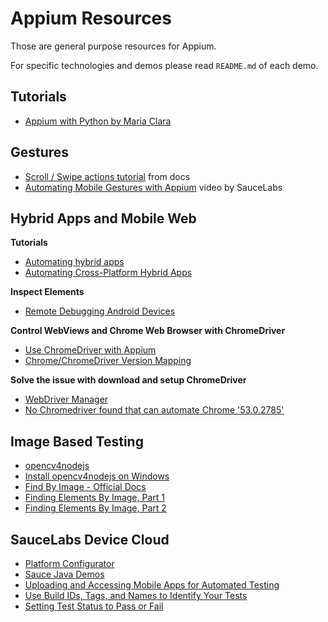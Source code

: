 # Appium Resources

Those are general purpose resources for Appium.

For specific technologies and demos please read `README.md` of each demo.

## Tutorials

- [Appium with Python by Maria Clara](https://github.com/clarabez/appium-en)

## Gestures

- [Scroll / Swipe actions tutorial](http://appium.io/docs/en/writing-running-appium/tutorial/swipe-tutorial/) from docs
- [Automating Mobile Gestures with Appium](https://www.youtube.com/watch?v=SDfxD8aGZRE&ab_channel=SauceLabs) video by SauceLabs

## Hybrid Apps and Mobile Web

**Tutorials**

- [Automating hybrid apps](http://appium.io/docs/en/writing-running-appium/web/hybrid/)
- [Automating Cross-Platform Hybrid Apps](https://appiumpro.com/editions/17)

**Inspect Elements**

- [Remote Debugging Android Devices](https://developers.google.com/web/tools/chrome-devtools/remote-debugging/?utm_source=dcc&utm_medium=redirect&utm_campaign=2016q3)

**Control WebViews and Chrome Web Browser with ChromeDriver**

- [Use ChromeDriver with Appium](http://appium.io/docs/en/writing-running-appium/web/chromedriver/)
- [Chrome/ChromeDriver Version Mapping](https://raw.githubusercontent.com/appium/appium-chromedriver/master/config/mapping.json)

**Solve the issue with download and setup ChromeDriver**

- [WebDriver Manager](https://github.com/bonigarcia/webdrivermanager)
- [No Chromedriver found that can automate Chrome '53.0.2785'](https://stackoverflow.com/questions/52023111/no-chromedriver-found-that-can-automate-chrome-53-0-2785)

## Image Based Testing

- [opencv4nodejs](https://www.npmjs.com/package/opencv4nodejs#how-to-install)
- [Install opencv4nodejs on Windows](docs/opencv4nodejs.md)
- [Find By Image - Official Docs](http://appium.io/docs/en/advanced-concepts/image-elements/)
- [Finding Elements By Image, Part 1](https://appiumpro.com/editions/32)
- [Finding Elements By Image, Part 2](https://appiumpro.com/editions/33)

## SauceLabs Device Cloud

- [Platform Configurator](https://wiki.saucelabs.com/display/DOCS/Platform+Configurator#/)
- [Sauce Java Demos](https://github.com/saucelabs-training/demo-java/blob/master/on-boarding-modules/testng/src/test/java/Module3TestNGTest.java)
- [Uploading and Accessing Mobile Apps for Automated Testing](https://wiki.saucelabs.com/display/DOCS/Uploading+and+Accessing+Mobile+Apps+for+Automated+Testing+on+Virtual+Devices)
- [Use Build IDs, Tags, and Names to Identify Your Tests](https://wiki.saucelabs.com/display/DOCS/Best+Practice%3A+Use+Build+IDs%2C+Tags%2C+and+Names+to+Identify+Your+Tests)
- [Setting Test Status to Pass or Fail](https://wiki.saucelabs.com/display/DOCS/Setting+Test+Status+to+Pass+or+Fail)
